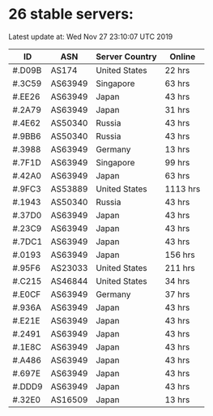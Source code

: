 # 26 stable servers:

Latest update at: Wed Nov 27 23:10:07 UTC 2019

| ID | ASN | Server Country | Online |
| -- | --- | -------------- | ------ |
| #.D09B | AS174 | United States | 22 hrs |
| #.3C59 | AS63949 | Singapore | 63 hrs |
| #.EE26 | AS63949 | Japan | 43 hrs |
| #.2A79 | AS63949 | Japan | 31 hrs |
| #.4E62 | AS50340 | Russia | 43 hrs |
| #.9BB6 | AS50340 | Russia | 43 hrs |
| #.3988 | AS63949 | Germany | 13 hrs |
| #.7F1D | AS63949 | Singapore | 99 hrs |
| #.42A0 | AS63949 | Japan | 63 hrs |
| #.9FC3 | AS53889 | United States | 1113 hrs |
| #.1943 | AS50340 | Russia | 43 hrs |
| #.37D0 | AS63949 | Japan | 43 hrs |
| #.23C9 | AS63949 | Japan | 43 hrs |
| #.7DC1 | AS63949 | Japan | 43 hrs |
| #.0193 | AS63949 | Japan | 156 hrs |
| #.95F6 | AS23033 | United States | 211 hrs |
| #.C215 | AS46844 | United States | 34 hrs |
| #.E0CF | AS63949 | Germany | 37 hrs |
| #.936A | AS63949 | Japan | 43 hrs |
| #.E21E | AS63949 | Japan | 43 hrs |
| #.2491 | AS63949 | Japan | 43 hrs |
| #.1E8C | AS63949 | Japan | 43 hrs |
| #.A486 | AS63949 | Japan | 43 hrs |
| #.697E | AS63949 | Japan | 43 hrs |
| #.DDD9 | AS63949 | Japan | 43 hrs |
| #.32E0 | AS16509 | Japan | 13 hrs |

